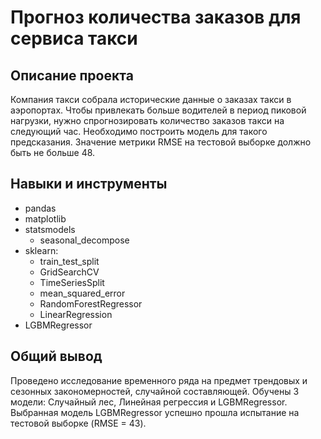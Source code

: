 # Прогноз количества заказов для сервиса такси

## Описание проекта

Компания такси собрала исторические данные о заказах такси в аэропортах. Чтобы привлекать больше водителей в период пиковой нагрузки, нужно спрогнозировать количество заказов такси на следующий час. Необходимо построить модель для такого предсказания. Значение метрики RMSE на тестовой выборке должно быть не больше 48.

## Навыки и инструменты

- pandas 
- matplotlib
- statsmodels
  - seasonal_decompose
- sklearn:
  - train_test_split
  - GridSearchCV
  - TimeSeriesSplit
  - mean_squared_error
  - RandomForestRegressor
  - LinearRegression
- LGBMRegressor

## Общий вывод

Проведено исследование временного ряда на предмет трендовых и сезонных закономерностей, случайной составляющей. Обучены 3 модели: Случайный лес, Линейная регрессия и LGBMRegressor. Выбранная модель LGBMRegressor успешно прошла испытание на тестовой выборке (RMSE = 43).
